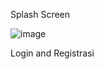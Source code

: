 Splash Screen

![image](https://github.com/Exploreka/Exploreka/assets/96515927/23a0a314-cb47-4df9-bd62-c541fd57bd44)


Login and Registrasi
